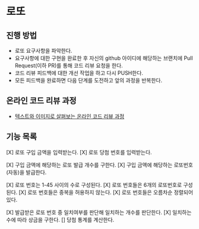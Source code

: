 # 로또
## 진행 방법
* 로또 요구사항을 파악한다.
* 요구사항에 대한 구현을 완료한 후 자신의 github 아이디에 해당하는 브랜치에 Pull Request(이하 PR)를 통해 코드 리뷰 요청을 한다.
* 코드 리뷰 피드백에 대한 개선 작업을 하고 다시 PUSH한다.
* 모든 피드백을 완료하면 다음 단계를 도전하고 앞의 과정을 반복한다.

## 온라인 코드 리뷰 과정
* [텍스트와 이미지로 살펴보는 온라인 코드 리뷰 과정](https://github.com/next-step/nextstep-docs/tree/master/codereview)

## 기능 목록
[X] 로또 구입 금액을 입력받는다.
[X] 로또 당첨 번호를 입력받는다.

[X] 구입 금액에 해당하는 로또 발급 개수를 구한다.
[X] 구입 금액에 해당하는 로또번호(자동)을 발급한다.

[X] 로또 번호는 1-45 사이의 수로 구성된다.
[X] 로또 번호들은 6개의 로또번호로 구성된다.
[X] 로또 번호들은 중복을 허용하지 않는다.
[X] 로또 번호들은 오름차순 정렬되어있다.

[X] 발급받은 로또 번호 중 일치여부를 판단해 일치하는 개수를 판단한다.
[X] 일치하는 수에 따라 상금을 구한다.
[] 당첨 통계를 계산한다.

